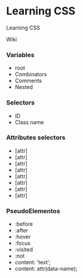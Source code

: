 # Learning CSS

Learning CSS

Wiki

### Variables
- root
- Combinators
- Comments
- Nested

### Selectors
- ID
- Class name

### Attributes selectors
- [attr]
- [attr]
- [attr]
- [attr]
- [attr]
- [attr]
- [attr]
- [attr]


### PseudoElementos
- :before
- :after
- :hover
- :focus
- :visited
- :not
- content: 'text';
- content: attr(data-name);

